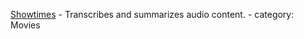 [ Showtimes](https://chat.openai.com/g/g-gNH4K4Egg-showntimes) - Transcribes and summarizes audio content. - category: Movies